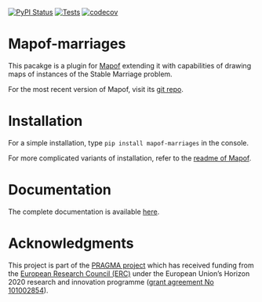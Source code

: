 [![PyPI Status](https://img.shields.io/pypi/v/mapof-marriages.svg)](https://pypi.python.org/pypi/mapof-marriages)
[![Tests](https://github.com/science-for-democracy/mapof-marriages/actions/workflows/python-tests.yml/badge.svg)](https://github.com/science-for-democracy/mapof-marriages/actions/workflows/python-tests.yml)
[![codecov](https://codecov.io/gh/science-for-democracy/mapof-marriages/graph/badge.svg?token=MB6YOJMFIS)](https://codecov.io/gh/science-for-democracy/mapof-marriages)

# Mapof-marriages
This pacakge is a plugin for [Mapof](https://pypi.org/project/mapof/) extending
it with capabilities of drawing maps of instances of the Stable Marriage
problem.

For the most recent version of Mapof, visit its [git
repo](https://pypi.org/project/mapof/).

# Installation
For a simple installation, type
`pip install mapof-marriages`
in the console.

For more complicated variants of installation, refer to the [readme of
Mapof](https://github.com/science-for-democracy/mapof).


# Documentation

The complete documentation is available [here](https://science-for-democracy.github.io/mapof-marriages/).


# Acknowledgments

This project is part of the [PRAGMA project](https://home.agh.edu.pl/~pragma/)
which has received funding from the [European Research Council
(ERC)](https://home.agh.edu.pl/~pragma/) under the European Union’s Horizon 2020
research and innovation programme ([grant agreement No
101002854](https://erc.easme-web.eu/?p=101002854)).







